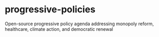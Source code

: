 # progressive-policies
Open-source progressive policy agenda addressing monopoly reform, healthcare, climate action, and democratic renewal
